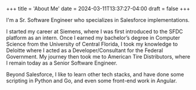 +++
title = 'About Me'
date = 2024-03-11T13:37:27-04:00
draft = false
+++

I'm a Sr. Software Engineer who specializes in Salesforce implementations. 

I started my career at Siemens, where I was first introduced to the SFDC platform as an intern. Once I earned my bachelor’s degree in Computer Science from the University of Central Florida, I took my knowledge to Deloitte where I acted as a Developer/Consultant for the Federal Government. My journey then took me to American Tire Distributors, where I remain today as a Senior Software Engineer.

Beyond Salesforce, I like to learn other tech stacks, and have done some scripting in Python and Go, and even some front-end work in Angular. 